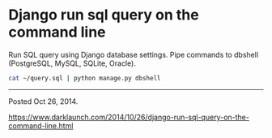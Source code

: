 # Django run sql query on the command line

Run SQL query using Django database settings. Pipe commands to dbshell (PostgreSQL, MySQL, SQLite, Oracle).

```bash
cat ~/query.sql | python manage.py dbshell
```

---

Posted Oct 26, 2014.

https://www.darklaunch.com/2014/10/26/django-run-sql-query-on-the-command-line.html